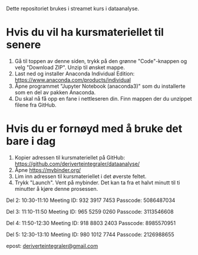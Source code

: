 Dette repositoriet brukes i streamet kurs i dataanalyse.

# Hvis du vil ha kursmateriellet til senere
1. Gå til toppen av denne siden, trykk på den grønne "Code"-knappen og velg "Download ZIP". Unzip til ønsket mappe.
2. Last ned og installer Anaconda Individual Edition: https://www.anaconda.com/products/individual
3. Åpne programmet "Jupyter Notebook (anaconda3)" som du installerte som en del av pakken Anaconda.
4. Du skal nå få opp en fane i nettleseren din. Finn mappen der du unzippet filene fra GitHub.

# Hvis du er fornøyd med å bruke det bare i dag
1. Kopier adressen til kursmateriellet på GitHub: https://github.com/deriverteintegraler/dataanalyse/
2. Åpne https://mybinder.org/
3. Lim inn adressen til kursmateriellet i det øverste feltet.
4. Trykk "Launch". Vent på mybinder. Det kan ta fra et halvt minutt til ti minutter å kjøre denne prosessen.

Del 2: 10:30-11:10
Meeting ID: 932 3917 7453
Passcode: 5086487034

Del 3: 11:10-11:50
Meeting ID: 965 5259 0260
Passcode: 3113546608

Del 4: 11:50-12:30
Meeting ID: 918 8803 2403
Passcode: 8985570951

Del 5: 12:30-13:10
Meeting ID: 980 1012 7744
Passcode: 2126988655

epost:
deriverteintegraler@gmail.com
